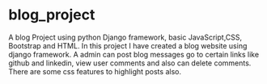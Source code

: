 # blog_project
A blog Project using python Django framework, basic JavaScript,CSS, Bootstrap and HTML.
In this project I have created a blog website using django framework.
A admin can post blog messages go to certain links like github and linkedin, view user comments and also can delete comments. There are some css features to highlight posts also.
